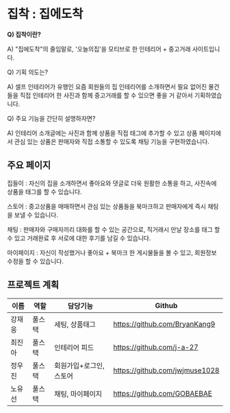 # 집착 : 집에도착

**Q) 집착이란?**

A) "집에도착"의 줄임말로, '오늘의집'을 모티브로 한 인테리어 + 중고거래 사이트입니다.

Q) 기획 의도는?

A) 셀프 인테리어가 유행인 요즘 회원들의 집 인테리어를 소개하면서 필요 없어진 물건들을 직접 인테리어 한 사진과 함께 중고거래를 할 수 있으면 좋을 거 같아서 기획하였습니다.

Q) 주요 기능을 간단히 설명하자면?

A) 인테리어 소개글에는 사진과 함께 상품을 직접 태그에 추가할 수 있고 상품 페이지에서 관심 있는 상품은 판매자와 직접 소통할 수 있도록 채팅 기능을 구현하였습니다.


## 주요 페이지

집들이 : 자신의 집을 소개하면서 좋아요와 댓글로 더욱 원활한 소통을 하고, 사진속에 상품을 태그를 할 수 있습니다.

스토어 : 중고상품을 매매하면서 관심 있는 상품들을 북마크하고 판매자에게 즉시 채팅을 보낼 수 있습니다.

채팅 : 판매자와 구매자끼리 대화를 할 수 있는 공간으로, 직거래시 만날 장소를 태그 할 수 있고 거래완료 후 서로에 대한 후기를 남길 수 있습니다.

마이페이지 : 자신이 작성했거나 좋아요 + 북마크 한 게시물들을 볼 수 있고, 회원정보 수정을 할 수 있습니다.


## 프로젝트 계획

| 이름 | 역할 | 담당기능 | Github |
|------|------|------|------|
|강재웅| 풀스택 | 세팅, 상품태그 | https://github.com/BryanKang9 |
|최진아| 풀스택 | 인테리어 피드 | https://github.com/j-a-27 |
|정우진| 풀스택 | 회원가입+로그인, 스토어 | https://github.com/jwjmuse1028 |
|노유선| 풀스택 | 채팅, 마이페이지 | https://github.com/GOBAEBAE |
